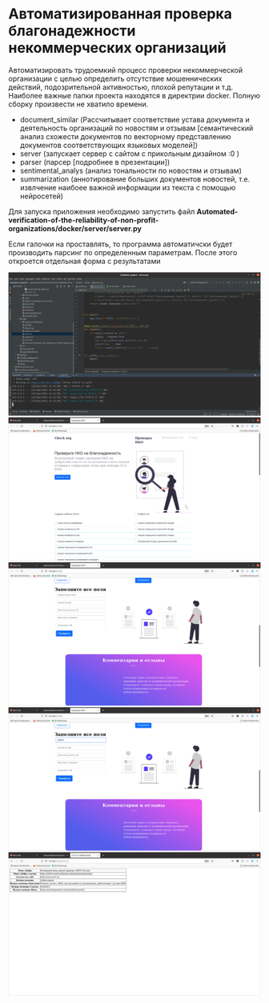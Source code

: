# Автоматизированная проверка благонадежности некоммерческих организаций

Автоматизировать трудоемкий процесс проверки некоммерческой организации с целью определить отсутствие мошеннических \
действий, подозрительной активностью, плохой репутации и т.д.
 Наиболее важные папки проекта находятся в директрии docker. Полную сборку произвести не хватило времени.
- document_similar (Рассчитывает соответствие устава документа и деятельность организаций по 
новостям и отзывам [семантический анализ схожести документов по векторному 
представлению документов соответствующих языковых моделей])
- server (запускает сервер с сайтом с прикольным дизайном :0 )
- parser (парсер [подробнее в презентации])
- sentimental_analys (анализ тональности по новостям и отзывам)
- summarization (аннотирование больших документов новостей, т.е. извлчение наибоее важной информации из 
текста с помощью нейросетей)


Для запуска приложения необходимо запустить файл **Automated-verification-of-the-reliability-of-non-profit-organizations/docker/server/server.py**

Если галочки на проставлять, то программа автоматичски будет производить парсинг по определенным параметрам.
После этого откроется отдельная форма с результатами

![alt text](1.png "Title")
![alt text](2.png "Title")
![alt text](3.png "Title")
![alt text](4.png "Title")
![alt text](5.png "Title")